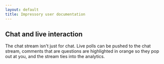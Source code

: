```yaml
---
layout: default
title: Impressory user documentation
---
```


## Chat and live interaction

<p class="lead">
The chat stream isn't just for chat. Live polls can be pushed to the chat stream, comments that are questions are highlighted in orange so they pop out at you, and the stream ties into the analytics.
</p>

